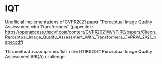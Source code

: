 # IQT
Unofficial implementations of CVPR2021 paper "Perceptual Image Quality Assessment with Transformers" (paper link: https://openaccess.thecvf.com/content/CVPR2021W/NTIRE/papers/Cheon_Perceptual_Image_Quality_Assessment_With_Transformers_CVPRW_2021_paper.pdf)

This method accomplishes 1st in the NTIRE2021 Perceptual Image Quality Assessment (PIQA) challenge.
